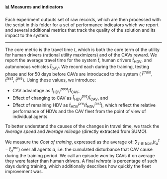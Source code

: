 #### 📊 Measures and indicators  

Each experiment outputs set of raw records, which are then processed with the script in this folder for a set of performance indicators which we report and several additional metrics that track the quality of the solution and its impact to the system.

---

The core metric is the travel time $t$, which is both the core term of the utility for human drivers (rational utility maximizers) and of the CAVs reward.
We report the average travel time for the system $\hat{t}$, human drivers $\hat{t}_{\text{HDV}}$, and autonomous vehicles $\hat{t}_{\text{CAV}}$. We record each during the training, testing phase and for 50 days before CAVs are introduced to the system ( $\hat{t}^{train}, \hat{t}^{test}$, $\hat{t}^{pre}$). Using these values, we introduce: 

-  CAV advantage as ${\hat{t}_{\text{HDV}}^{post}}/\hat{t}_{\text{CAV}}$, 
-  Effect of changing to CAV as ${\hat{t}_{\text{HDV}}^{pre}}/{\hat{t}_{\text{CAV}}}$, and
-  Effect of remaining HDV as ${\hat{t}_{\text{HDV}}^{pre}}/{\hat{t}_{\text{HDV}}^{test}}$), which reflect the relative performance of HDVs and the CAV fleet from the point of view of individual agents.

To better understand the causes of the changes in travel time, we track the _Average speed_ and _Average mileage_ (directly extracted from SUMO). 

We measure the _Cost of training_, expressed as the average of: $\sum_{\tau \in train}(t^\tau_a - \hat{t}^{pre}_a)$ over all agents $a$, i.e. the cumulated disturbance that CAV cause during the training period.
We call an episode _won_ by CAVs if on average they were faster than human drivers. A final _winrate_ is percentage of such days during training, which additionally describes how quickly the fleet improvement was.
